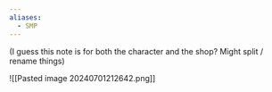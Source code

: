 ```yaml
---
aliases:
  - SMP
---
```

(I guess this note is for both the character and the shop? Might split / rename things)

![[Pasted image 20240701212642.png]]